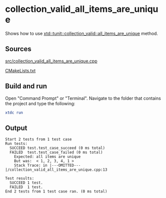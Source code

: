 # collection_valid_all_items_are_unique

Shows how to use [xtd::tunit::collection_valid::all_items_are_unique](https://gammasoft71.github.io/xtd/reference_guides/latest/classxtd_1_1tunit_1_1collection__valid.html#a4ab5dbda7248000d856488f784ecba1f) method.

## Sources

[src/collection_valid_all_items_are_unique.cpp](src/collection_valid_all_items_are_unique.cpp)

[CMakeLists.txt](CMakeLists.txt)

## Build and run

Open "Command Prompt" or "Terminal". Navigate to the folder that contains the project and type the following:

```cmake
xtdc run
```

## Output

```
Start 2 tests from 1 test case
Run tests:
  SUCCEED test.test_case_succeed (0 ms total)
  FAILED  test.test_case_failed (0 ms total)
    Expected: all items are unique
    But was:  < 1, 2, 3, 4, 1 >
    Stack Trace: in |---OMITTED---|/collection_valid_all_items_are_unique.cpp:13

Test results:
  SUCCEED 1 test.
  FAILED  1 test.
End 2 tests from 1 test case ran. (0 ms total)
```

